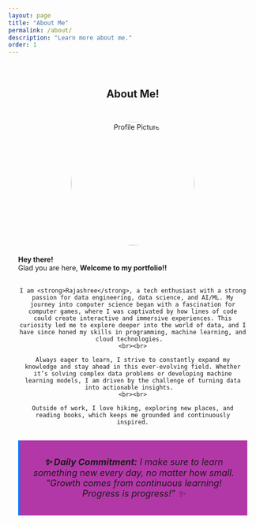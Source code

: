 ```yaml
---
layout: page
title: "About Me"
permalink: /about/
description: "Learn more about me."
order: 1
---
```


<div style="max-width: 800px; margin: 0 auto; padding: 20px; text-align: center;">
  
  <h2 style="border-bottom: 2px solid white; padding-bottom: 5px; display: inline-block;">About Me!</h2>

  <img src="{{ '/assets/images/profile.jpeg' | relative_url }}" alt="Profile Picture" 
       style="width: 250px; border-radius: 50%; display: block; margin: 20px auto;">

  <p style="text-align: justify;">
    <strong>Hey there!</strong> <br>  
    Glad you are here, <strong>Welcome to my portfolio!!</strong> <br><br>

    I am <strong>Rajashree</strong>, a tech enthusiast with a strong passion for data engineering, data science, and AI/ML. My journey into computer science began with a fascination for computer games, where I was captivated by how lines of code could create interactive and immersive experiences. This curiosity led me to explore deeper into the world of data, and I have since honed my skills in programming, machine learning, and cloud technologies.  
    <br><br>
    
    Always eager to learn, I strive to constantly expand my knowledge and stay ahead in this ever-evolving field. Whether it’s solving complex data problems or developing machine learning models, I am driven by the challenge of turning data into actionable insights.  
    <br><br>

    Outside of work, I love hiking, exploring new places, and reading books, which keeps me grounded and continuously inspired.
  </p>

  <div style="margin-top: 30px; font-style: italic; background-color:rgb(179, 56, 167); padding: 15px; border-left: 4px solid #007bff;">
    <p style="font-size: 18px;"><strong>✨ Daily Commitment:</strong> I make sure to learn something new every day, no matter how small. "Growth comes from continuous learning! Progress is progress!" ✨ </p>
  </div>

</div>
